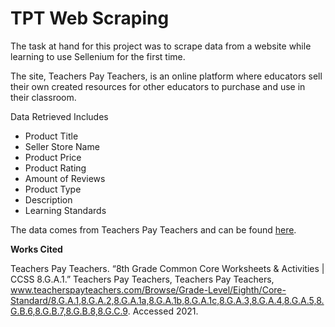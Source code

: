 # **TPT Web Scraping**

The task at hand for this project was to scrape data from a website while learning to use Sellenium for the first time. 

The site, Teachers Pay Teachers, is an online platform where educators sell their own created resources for other educators to purchase and use in their classroom.  

Data Retrieved Includes
*   Product Title
*   Seller Store Name
*   Product Price
*   Product Rating
*   Amount of Reviews
*   Product Type
*   Description
*   Learning Standards

The data comes from Teachers Pay Teachers and can be found [here](https://www.teacherspayteachers.com/Browse/Grade-Level/Eighth/Core-Standard/8.G.A.1,8.G.A.2,8.G.A.1a,8.G.A.1b,8.G.A.1c,8.G.A.3,8.G.A.4,8.G.A.5,8.G.B.6,8.G.B.7,8.G.B.8,8.G.C.9). 

**Works Cited**

Teachers Pay Teachers. “8th Grade Common Core Worksheets & Activities | CCSS 8.G.A.1.” Teachers Pay Teachers, Teachers Pay Teachers, www.teacherspayteachers.com/Browse/Grade-Level/Eighth/Core-Standard/8.G.A.1,8.G.A.2,8.G.A.1a,8.G.A.1b,8.G.A.1c,8.G.A.3,8.G.A.4,8.G.A.5,8.G.B.6,8.G.B.7,8.G.B.8,8.G.C.9. Accessed 2021.

